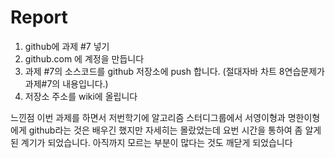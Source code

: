 # Report
 
1. github에 과제 #7 넣기
2. github.com 에 계정을 만듭니다
3. 과제 #7의 소스코드를 github 저장소에 push 합니다. (절대자바 차트 8연습문제가 과제#7의 내용입니다.)
4. 저장소 주소를 wiki에 올립니다 

느낀점
이번 과제를 하면서 저번학기에 알고리즘 스터디그룹에서 서영이형과 명한이형에게
github라는 것은 배우긴 했지만 자세히는 몰랐었는데 요번 시간을 통하여 좀 알게된 계기가 되었습니다.
아직까지 모르는 부분이 많다는 것도 깨닫게 되었습니다
